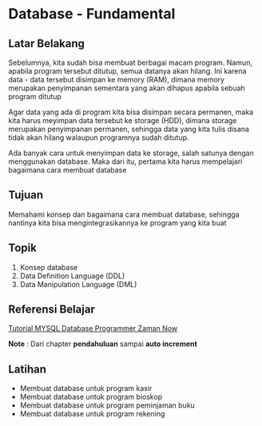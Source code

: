 # Database - Fundamental

## Latar Belakang

Sebelumnya, kita sudah bisa membuat berbagai macam program. Namun, apabila program tersebut ditutup, semua datanya akan hilang. Ini karena data - data tersebut disimpan ke memory (RAM), dimana memory merupakan penyimpanan sementara yang akan dihapus apabila sebuah program ditutup

Agar data yang ada di program kita bisa disimpan secara permanen, maka kita harus meyimpan data tersebut ke storage (HDD), dimana storage merupakan penyimpanan permanen, sehingga data yang kita tulis disana tidak akan hilang walaupun programnya sudah ditutup.

Ada banyak cara untuk menyimpan data ke storage, salah satunya dengan menggunakan database. Maka dari itu, pertama kita harus mempelajari bagaimana cara membuat database

## Tujuan

Memahami konsep dan bagaimana cara membuat database, sehingga nantinya kita bisa mengintegrasikannya ke program yang kita buat

## Topik

1. Konsep database
2. Data Definition Language (DDL)
3. Data Manipulation Language (DML)

## Referensi Belajar

[Tutorial MYSQL Database Programmer Zaman Now](https://www.youtube.com/watch?v=xYBclb-sYQ4)

**Note** : Dari chapter **pendahuluan** sampai **auto increment**

## Latihan

- Membuat database untuk program kasir
- Membuat database untuk program bioskop
- Membuat database untuk program peminjaman buku
- Membuat database untuk program rekening

